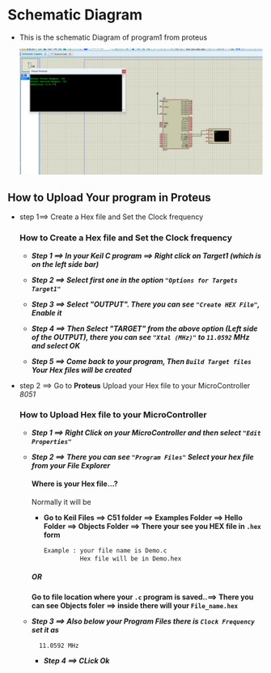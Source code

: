 # Schematic Diagram

- This is the schematic Diagram of program1 from proteus

  <img src="Program1.png">

## How to Upload Your program in Proteus

- step 1==> Create a Hex file and Set the Clock frequency
  ### How to Create a Hex file and Set the Clock frequency
    - **_Step 1 ==> In your Keil C program ==> Right click on Target1 (which is on the left side bar)_**
      
    - **_Step 2 ==> Select first one in the option `"Options for Targets Target1"`_**
      
    - **_Step 3 ==> Select "OUTPUT". There you can see `"Create HEX File"`, Enable it_**
      
    - **_Step 4 ==> Then Select "TARGET" from the above option (Left side of the OUTPUT), there you can see `"Xtal (MHz)"` to `11.0592` MHz and select OK_**
      
    - **_Step 5 ==> Come back to your program, Then ``Build Target files`` Your Hex files will be created_**
      
      
- step 2 ==> Go to **Proteus** Upload your Hex file to your MicroController *8051*
  ### How to Upload Hex file to your MicroController
  
    - **_Step 1 ==> Right Click on your MicroController and then select `"Edit Properties"`_**
      
    - **_Step 2 ==> There you can see `"Program Files"` Select your hex file from your File Explorer_**
      
        #### Where is your Hex file...?
         Normally it will be
        - **Go to Keil Files ==> C51 folder ==> Examples Folder ==> Hello Folder ==> Objects Folder ==> There your see you HEX file in ```.hex``` form**
           ```
           Example : your file name is Demo.c
                     Hex file will be in Demo.hex
           ```
        ##### OR
         **Go to file location where your `.c` program is saved..==> There you can see Objects foler ==> inside there will your `File_name.hex`**


    - **_Step 3 ==> Also below your Program Files there is `Clock Frequency` set it as_**
         ```
           11.0592 MHz
         ```
         
      - **_Step 4 ==> CLick Ok_**
